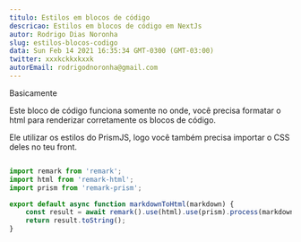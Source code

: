 ```yaml
---
titulo: Estilos em blocos de código 
descricao: Estilos em blocos de código em NextJs
autor: Rodrigo Dias Noronha
slug: estilos-blocos-codigo
data: Sun Feb 14 2021 16:35:34 GMT-0300 (GMT-03:00)
twitter: xxxkckkxkxxk
autorEmail: rodrigodnoronha@gmail.com 
---
```


Basicamente

Este bloco de código funciona somente no onde, você precisa formatar o html para renderizar corretamente os blocos de código. 

Ele utilizar os estilos do PrismJS, logo você também precisa importar o CSS deles no teu front.

```js

import remark from 'remark';
import html from 'remark-html';
import prism from 'remark-prism';

export default async function markdownToHtml(markdown) {
    const result = await remark().use(html).use(prism).process(markdown);
    return result.toString();
}

```
